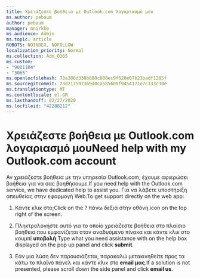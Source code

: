 ```yaml
---
title: Χρειάζεστε βοήθεια με Outlook.com λογαριασμό μου
ms.author: pebaum
author: pebaum
manager: mnirkhe
ms.audience: Admin
ms.topic: article
ROBOTS: NOINDEX, NOFOLLOW
localization_priority: Normal
ms.collection: Adm_O365
ms.custom:
- "9001104"
- "3065"
ms.openlocfilehash: 73a386d338b880c808ec9f620e07b23badf1285f
ms.sourcegitcommit: 23d217597369d0ca585600f9454171e7c133c30e
ms.translationtype: MT
ms.contentlocale: el-GR
ms.lasthandoff: 02/27/2020
ms.locfileid: "42288212"
---
```

# <a name="need-help-with-my-outlookcom-account"></a><span data-ttu-id="9a501-102">Χρειάζεστε βοήθεια με Outlook.com λογαριασμό μου</span><span class="sxs-lookup"><span data-stu-id="9a501-102">Need help with my Outlook.com account</span></span>

<span data-ttu-id="9a501-103">Αν χρειάζεστε βοήθεια με την υπηρεσία Outlook.com, έχουμε αφιερώσει βοήθεια για να σας βοηθήσουμε.</span><span class="sxs-lookup"><span data-stu-id="9a501-103">If you need help with the Outlook.com service, we have dedicated help to assist you.</span></span> <span data-ttu-id="9a501-104">Για να λάβετε υποστήριξη απευθείας στην εφαρμογή Web:</span><span class="sxs-lookup"><span data-stu-id="9a501-104">To get support directly on the web app:</span></span> 

1. <span data-ttu-id="9a501-105">Κάντε κλικ στο;</span><span class="sxs-lookup"><span data-stu-id="9a501-105">Click on the ?</span></span> <span data-ttu-id="9a501-106">πάνω δεξιά στην οθόνη.</span><span class="sxs-lookup"><span data-stu-id="9a501-106">icon on the top right of the screen.</span></span> 

2. <span data-ttu-id="9a501-107">Πληκτρολογήστε αυτό για το οποίο χρειάζεστε βοήθεια στο πλαίσιο βοήθεια που εμφανίζεται στον αναδυόμενο πίνακα και κάντε κλικ στο κουμπί **υποβολή**.</span><span class="sxs-lookup"><span data-stu-id="9a501-107">Type what you need assistance with on the help box displayed on the pop up panel and click **submit**.</span></span> 

3. <span data-ttu-id="9a501-108">Εάν μια λύση δεν παρουσιάζεται, παρακαλώ μετακινηθείτε προς τα κάτω το πλαϊνό πάνελ και κάντε κλικ στο **email μας**.</span><span class="sxs-lookup"><span data-stu-id="9a501-108">If a solution is not presented, please scroll down the side panel and click **email us**.</span></span>
